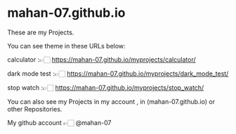 # mahan-07.github.io
These are my Projects.

You can see theme in these URLs below:

calculator :👉🏻 https://mahan-07.github.io/myprojects/calculator/

dark mode test :👉🏻  https://mahan-07.github.io/myprojects/dark_mode_test/

stop watch :👉🏻  https://mahan-07.github.io/myprojects/stop_watch/

You can also see my Projects in my account , in (mahan-07.github.io) or other Repositories.

My github account 👉🏻 @mahan-07
